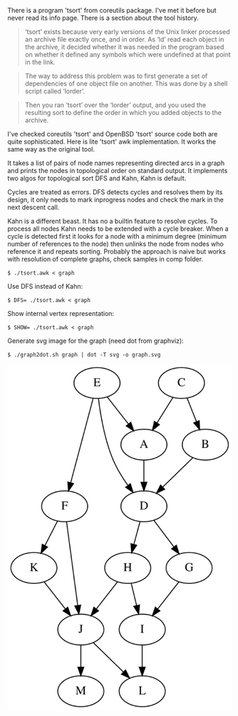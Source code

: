 
There is a program 'tsort' from coreutils package. I've met it before but
never read its info page. There is a section about the tool history.

> ‘tsort’ exists because very early versions of the Unix linker processed an
> archive file exactly once, and in order.  As ‘ld’ read each object in the
> archive, it decided whether it was needed in the program based on whether it
> defined any symbols which were undefined at that point in the link.

> The way to address this problem was to first generate a set of dependencies
> of one object file on another.  This was done by a shell script called
> ‘lorder’.

> Then you ran ‘tsort’ over the ‘lorder’ output, and you used the resulting
> sort to define the order in which you added objects to the archive.

I've checked coreutils 'tsort' and OpenBSD 'tsort' source code both are quite
sophisticated. Here is lite 'tsort' awk implementation. It works the same way
as the original tool.

It takes a list of pairs of node names representing directed arcs in a graph
and prints the nodes in topological order on standard output.
It implements two algos for topological sort DFS and Kahn, Kahn is default.

Cycles are treated as errors. DFS detects cycles and resolves them by its
design, it only needs to mark inprogress nodes and check the mark in the next
descent call.

Kahn is a different beast. It has no a builtin feature to resolve cycles. To
process all nodes Kahn needs to be extended with a cycle breaker. When a cycle
is detected first it looks for a node with a minimum degree (minimum number of
references to the node) then unlinks the node from nodes who reference it and
repeats sorting. Probably the approach is naive but works with resolution of
complete graphs, check samples in comp folder.


```
$ ./tsort.awk < graph
```

Use DFS instead of Kahn:

```
$ DFS= ./tsort.awk < graph
```

Show internal vertex representation:

```
$ SHOW= ./tsort.awk < graph
```

Generate svg image for the graph (need dot from graphviz):

```
$ ./graph2dot.sh graph | dot -T svg -o graph.svg
```

![Image](graph.svg)




